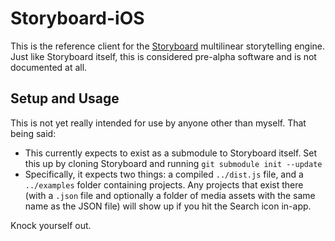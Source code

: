 # Storyboard-iOS

This is the reference client for the [Storyboard](https://github.com/lazerwalker/storyboard.git) multilinear storytelling engine. Just like Storyboard itself, this is considered pre-alpha software and is not documented at all.


## Setup and Usage

This is not yet really intended for use by anyone other than myself. That being said:

* This currently expects to exist as a submodule to Storyboard itself. Set this up by cloning Storyboard and running `git submodule init --update`
* Specifically, it expects two things: a compiled `../dist.js` file, and a `../examples` folder containing projects. Any projects that exist there (with a `.json` file and optionally a folder of media assets with the same name as the JSON file) will show up if you hit the Search icon in-app.

Knock yourself out.